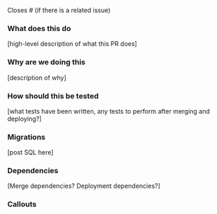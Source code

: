Closes # (if there is a related issue)

### What does this do

[high-level description of what this PR does]

### Why are we doing this

[description of why]

### How should this be tested

[what tests have been written, any tests to perform after merging and deploying?]

### Migrations

[post SQL here]

### Dependencies

[Merge dependencies? Deployment dependencies?]

### Callouts
